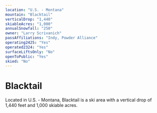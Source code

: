 ```yaml
---
location: "U.S. - Montana"
mountain: "Blacktail"
verticalDrop: "1,440"
skiableAcres: "1,000"
annualSnowfall: "250"
owner: "Larry Scrivanich"
passAffiliations: "Indy, Powder Alliance"
operating2425: "Yes"
operated2324: "Yes"
surfaceLiftsOnly: "No"
openToPublic: "Yes"
skied: "No"
---
```


# Blacktail

Located in U.S. - Montana, Blacktail is a ski area with a vertical drop of 1,440 feet and 1,000 skiable acres.